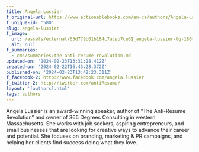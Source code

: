 ```yaml
---
title: Angela Lussier
f_original-url: https://www.actionablebooks.com/en-ca/authors/Angela-Lussier/
f_unique-id: '580'
slug: angela-lussier
f_image:
  url: /assets/external/65d779b01b184c7aceb7ce61_angela-lussier-lg-180x220.jpeg
  alt: null
f_summaries:
  - cms/summaries/the-anti-resume-revolution.md
updated-on: '2024-02-23T13:31:28.412Z'
created-on: '2024-02-22T16:43:28.372Z'
published-on: '2024-02-23T13:42:23.311Z'
f_facebook-2: http://www.facebook.com/angela.lussier
f_twitter-2: http://twitter.com/antiResume/
layout: '[authors].html'
tags: authors
---
```


Angela Lussier is an award-winning speaker, author of “The Anti-Resume Revolution” and owner of 365 Degrees Consulting in western Massachusetts. She works with job seekers, aspiring entrepreneurs, and small businesses that are looking for creative ways to advance their career and potential. She focuses on branding, marketing & PR campaigns, and helping her clients find success doing what they love.
